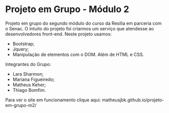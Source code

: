 # Projeto em Grupo - Módulo 2
Projeto em grupo do segundo módulo do curso da Resilia em parceria com o Senac.
O intuito do projeto foi criarmos um serviço que atendesse ao desenvolvedores front-end.
Neste projeto usamos:
- Bootstrap;
- Jquery;
- Manipulação de elementos com o DOM.
Além de HTML e CSS.

Integrantes do Grupo:
- Lara Sharmon;
- Mariana Figueiredo;
- Matheus Keher;
- Thiago Bomfim.

Para ver o site em funcionamento clique aqui: matheusjbk.github.io/projeto-em-grupo-m2/
